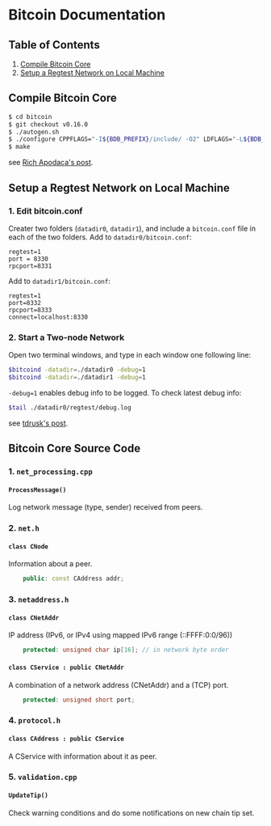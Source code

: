 # Bitcoin Documentation

## Table of  Contents
1. [Compile Bitcoin Core](#compile)
2. [Setup a Regtest Network on Local Machine](#setup-regtest-network)

## Compile Bitcoin Core <a name="compile"></a>
```bash
$ cd bitcoin
$ git checkout v0.16.0
$ ./autogen.sh
$ ./configure CPPFLAGS="-I${BDB_PREFIX}/include/ -O2" LDFLAGS="-L${BDB_PREFIX}/lib/" --with-gui
$ make
```
see [Rich Apodaca's post](https://bitzuma.com/posts/compile-bitcoin-core-from-source-on-ubuntu/).

## Setup a Regtest Network on Local Machine <a name="setup-regtest-network" ></a>
### 1. Edit bitcoin.conf

Creater two folders (`datadir0`, `datadir1`), and include a `bitcoin.conf` file in each of the two folders.
Add to `datadir0/bitcoin.conf`:

<!-- TODO: add a link to sample bitcoin.conf on my github. make sure the bitcoin.conf do not include sensetive info.
-->

    regtest=1
    port = 8330
    rpcport=8331

Add to `datadir1/bitcoin.conf`:

    regtest=1
    port=8332
    rpcport=8333
    connect=localhost:8330


### 2. Start a Two-node Network
Open two terminal windows, and type in each window one following line:
```bash
$bitcoind -datadir=./datadir0 -debug=1
$bitcoind -datadir=./datadir1 -debug=1
```
`-debug=1` enables debug info to be logged. To check latest debug info:
```bash
$tail ./datadir0/regtest/debug.log
```

see [tdrusk's post](https://www.yours.org/content/connecting-multiple-bitcoin-core-nodes-in-regtest-5fdc9c47528b).

## Bitcoin Core Source Code
### 1. `net_processing.cpp`
#### `ProcessMessage()`
Log network message (type, sender) received from peers.

### 2. `net.h`
#### `class CNode`
Information about a peer.
```cpp
    public: const CAddress addr;
```

### 3. `netaddress.h`
#### `class CNetAddr`
IP address (IPv6, or IPv4 using mapped IPv6 range (::FFFF:0:0/96))
```cpp
    protected: unsigned char ip[16]; // in network byte order
```

#### `class CService : public CNetAddr`
A combination of a network address (CNetAddr) and a (TCP) port.
```cpp
    protected: unsigned short port;
```
### 4. `protocol.h`
#### `class CAddress : public CService`
A CService with information about it as peer.

### 5. `validation.cpp`
#### `UpdateTip()`
Check warning conditions and do some notifications on new chain tip set.